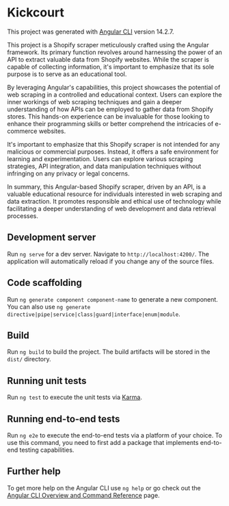 # Kickcourt

This project was generated with [Angular CLI](https://github.com/angular/angular-cli) version 14.2.7.

This project is a Shopify scraper meticulously crafted using the Angular framework. Its primary function revolves around harnessing the power of an API to extract valuable data from Shopify websites. While the scraper is capable of collecting information, it's important to emphasize that its sole purpose is to serve as an educational tool.

By leveraging Angular's capabilities, this project showcases the potential of web scraping in a controlled and educational context. Users can explore the inner workings of web scraping techniques and gain a deeper understanding of how APIs can be employed to gather data from Shopify stores. This hands-on experience can be invaluable for those looking to enhance their programming skills or better comprehend the intricacies of e-commerce websites.

It's important to emphasize that this Shopify scraper is not intended for any malicious or commercial purposes. Instead, it offers a safe environment for learning and experimentation. Users can explore various scraping strategies, API integration, and data manipulation techniques without infringing on any privacy or legal concerns.

In summary, this Angular-based Shopify scraper, driven by an API, is a valuable educational resource for individuals interested in web scraping and data extraction. It promotes responsible and ethical use of technology while facilitating a deeper understanding of web development and data retrieval processes.

## Development server

Run `ng serve` for a dev server. Navigate to `http://localhost:4200/`. The application will automatically reload if you change any of the source files.

## Code scaffolding

Run `ng generate component component-name` to generate a new component. You can also use `ng generate directive|pipe|service|class|guard|interface|enum|module`.

## Build

Run `ng build` to build the project. The build artifacts will be stored in the `dist/` directory.

## Running unit tests

Run `ng test` to execute the unit tests via [Karma](https://karma-runner.github.io).

## Running end-to-end tests

Run `ng e2e` to execute the end-to-end tests via a platform of your choice. To use this command, you need to first add a package that implements end-to-end testing capabilities.

## Further help

To get more help on the Angular CLI use `ng help` or go check out the [Angular CLI Overview and Command Reference](https://angular.io/cli) page.
